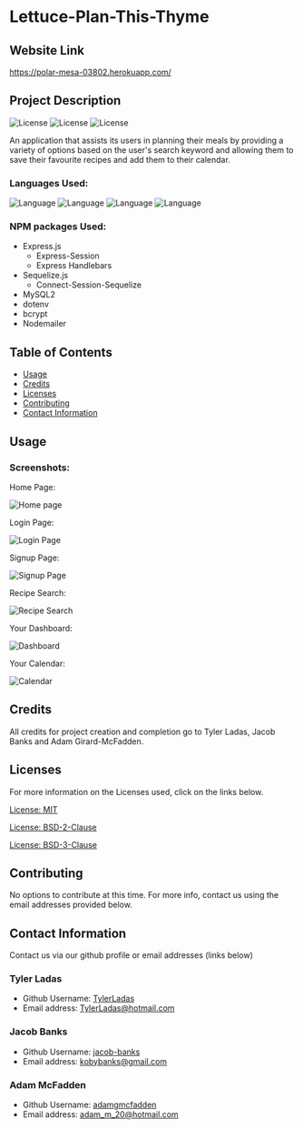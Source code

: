 # Lettuce-Plan-This-Thyme

## Website Link

https://polar-mesa-03802.herokuapp.com/

## Project Description

![License](https://img.shields.io/badge/License-MIT-yellow.svg "License Badge")
![License](https://img.shields.io/badge/License-BSD%202--Clause-orange.svg "License Badge")
![License](https://img.shields.io/badge/License-BSD%203--Clause-blue.svg "License Badge")

An application that assists its users in planning their meals by providing a variety of options based on the user's search keyword and allowing them to save their favourite recipes and add them to their calendar.

### Languages Used:

![Language](https://img.shields.io/badge/HTML-green.svg "Language Badge")
![Language](https://img.shields.io/badge/CSS-blue.svg "Language Badge")
![Language](https://img.shields.io/badge/JavaScript-yellow.svg "Language Badge")
![Language](https://img.shields.io/badge/Handlebars-orange.svg "Language Badge")

### NPM packages Used:

- Express.js
  - Express-Session
  - Express Handlebars
- Sequelize.js
  - Connect-Session-Sequelize
- MySQL2
- dotenv
- bcrypt
- Nodemailer

## Table of Contents

- [Usage](#usage)
- [Credits](#credits)
- [Licenses](#licenses)
- [Contributing](#contributing)
- [Contact Information](#contact-information)

## Usage

### Screenshots:

Home Page:

![Home page](https://user-images.githubusercontent.com/83710803/132253158-4c74e369-56de-4048-a318-fa3bb39e1a3f.png)

Login Page:

![Login Page](https://user-images.githubusercontent.com/83710803/132253160-31609d99-4022-4525-982f-d01b61cd2102.png)

Signup Page: 

![Signup Page](https://user-images.githubusercontent.com/83710803/132253163-fab63e2a-e801-4e9d-a0a8-ee6c7ce124aa.png)

Recipe Search:

![Recipe Search](https://user-images.githubusercontent.com/83710803/132253165-e92d33ad-cb2d-4b12-8ef0-2bdb4c7d9137.png)

Your Dashboard:

![Dashboard](https://user-images.githubusercontent.com/83710803/132253167-3795e9f9-c3e6-4243-bc59-41be3054ec88.png)

Your Calendar:

![Calendar](https://user-images.githubusercontent.com/83710803/132351007-a10a7044-f132-43ec-9ef9-c849b173ad85.png)



## Credits

All credits for project creation and completion go to Tyler Ladas, Jacob Banks and Adam Girard-McFadden.

## Licenses

For more information on the Licenses used, click on the links below.

[License: MIT](https://choosealicense.com/licenses/mit/)

[License: BSD-2-Clause](https://opensource.org/licenses/BSD-2-Clause)

[License: BSD-3-Clause](https://opensource.org/licenses/BSD-3-Clause)

## Contributing

No options to contribute at this time. For more info, contact us using the email addresses provided below.

## Contact Information

Contact us via our github profile or email addresses (links below)

### Tyler Ladas

- Github Username: [TylerLadas](https://github.com/TylerLadas)
- Email address: TylerLadas@hotmail.com

### Jacob Banks

- Github Username: [jacob-banks](https://github.com/jacob-banks)
- Email address: kobybanks@gmail.com

### Adam McFadden

- Github Username: [adamgmcfadden](https://github.com/adamgmcfadden)
- Email address: adam_m_20@hotmail.com
